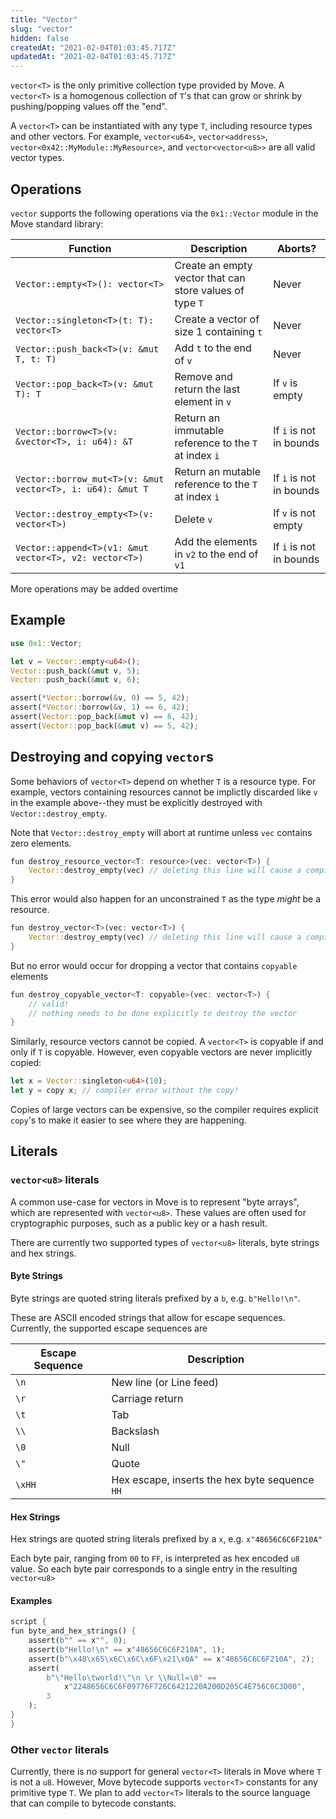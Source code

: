 ```yaml
---
title: "Vector"
slug: "vector"
hidden: false
createdAt: "2021-02-04T01:03:45.717Z"
updatedAt: "2021-02-04T01:03:45.717Z"
---
```

`vector<T>` is the only primitive collection type provided by Move. A `vector<T>` is a homogenous collection of `T`'s that can grow or shrink by pushing/popping values off the "end".

A `vector<T>` can be instantiated with any type `T`, including resource types and other vectors. For example, `vector<u64>`, `vector<address>`, `vector<0x42::MyModule::MyResource>`, and `vector<vector<u8>>` are all valid vector types.

## Operations

`vector` supports the following operations via the `0x1::Vector` module in the Move standard library:

| Function | Description | Aborts?
| ---------- | ----------|----------
| `Vector::empty<T>(): vector<T>` | Create an empty vector that can store values of type `T` | Never
| `Vector::singleton<T>(t: T): vector<T>` | Create a vector of size 1 containing `t` | Never
| `Vector::push_back<T>(v: &mut T, t: T)` | Add `t` to the end of `v` | Never
| `Vector::pop_back<T>(v: &mut T): T` | Remove and return the last element in `v` | If `v` is empty
| `Vector::borrow<T>(v: &vector<T>, i: u64): &T` | Return an immutable reference to the `T` at index `i` | If `i` is not in bounds
| `Vector::borrow_mut<T>(v: &mut vector<T>, i: u64): &mut T` | Return an mutable reference to the `T` at index `i` | If `i` is not in bounds
| `Vector::destroy_empty<T>(v: vector<T>)` | Delete `v` | If `v` is not empty
| `Vector::append<T>(v1: &mut vector<T>, v2: vector<T>)` | Add the elements in `v2` to the end of `v1` | If `i` is not in bounds

More operations may be added overtime

## Example

```rust
use 0x1::Vector;

let v = Vector::empty<u64>();
Vector::push_back(&mut v, 5);
Vector::push_back(&mut v, 6);

assert(*Vector::borrow(&v, 0) == 5, 42);
assert(*Vector::borrow(&v, 1) == 6, 42);
assert(Vector::pop_back(&mut v) == 6, 42);
assert(Vector::pop_back(&mut v) == 5, 42);
```

## Destroying and copying `vector`s

Some behaviors of `vector<T>` depend on whether `T` is a resource type. For example, vectors containing resources cannot be implictly discarded like `v` in the example above--they must be explicitly destroyed with `Vector::destroy_empty`.

Note that `Vector::destroy_empty` will abort at runtime unless `vec` contains zero elements.

```rust
fun destroy_resource_vector<T: resource>(vec: vector<T>) {
    Vector::destroy_empty(vec) // deleting this line will cause a compiler error
}
```
This error would also happen for an unconstrained `T` as the type *might* be a resource.
```rust
fun destroy_vector<T>(vec: vector<T>) {
    Vector::destroy_empty(vec) // deleting this line will cause a compiler error
}
```
But no error would occur for dropping a vector that contains `copyable` elements
```rust
fun destroy_copyable_vector<T: copyable>(vec: vector<T>) {
    // valid!
    // nothing needs to be done explicitly to destroy the vector
}
```

Similarly, resource vectors cannot be copied. A `vector<T>` is copyable if and only if `T` is copyable. However, even copyable vectors are never implicitly copied:

```rust
let x = Vector::singleton<u64>(10);
let y = copy x; // compiler error without the copy!
```

Copies of large vectors can be expensive, so the compiler requires explicit `copy`'s to make it easier to see where they are happening.

## Literals

### `vector<u8>` literals

A common use-case for vectors in Move is to represent "byte arrays", which are represented with `vector<u8>`. These values are often used for cryptographic purposes, such as a public key or a hash result.

There are currently two supported types of `vector<u8>` literals, byte strings and hex strings.

#### Byte Strings

Byte strings are quoted string literals prefixed by a `b`, e.g. `b"Hello!\n"`.

These are ASCII encoded strings that allow for escape sequences. Currently, the supported escape sequences are

| Escape Sequence | Description
| -------- | --------
| `\n` | New line (or Line feed)
| `\r` | Carriage return
| `\t` | Tab
| `\\` | Backslash
| `\0` | Null
| `\"` | Quote
| `\xHH` | Hex escape, inserts the hex byte sequence `HH`

#### Hex Strings

Hex strings are quoted string literals prefixed by a `x`, e.g. `x"48656C6C6F210A"`

Each byte pair, ranging from `00` to `FF`, is interpreted as hex encoded `u8` value. So each byte pair corresponds to a single entry in the resulting `vector<u8>`

#### Examples

```rust
script {
fun byte_and_hex_strings() {
    assert(b"" == x"", 0);
    assert(b"Hello!\n" == x"48656C6C6F210A", 1);
    assert(b"\x48\x65\x6C\x6C\x6F\x21\x0A" == x"48656C6C6F210A", 2);
    assert(
        b"\"Hello\tworld!\"\n \r \\Null=\0" ==
            x"2248656C6C6F09776F726C6421220A200D205C4E756C6C3D00",
        3
    );
}
}
```

### Other `vector` literals

Currently, there is no support for general `vector<T>` literals in Move where `T` is not a `u8`. However, Move bytecode supports `vector<T>` constants for any primitive type `T`. We plan to add `vector<T>` literals to the source language that can compile to bytecode constants.
